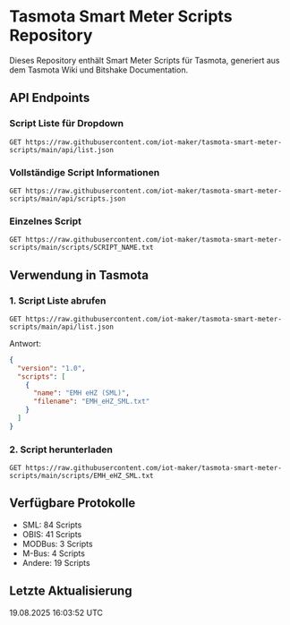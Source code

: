 # Tasmota Smart Meter Scripts Repository

Dieses Repository enthält Smart Meter Scripts für Tasmota, generiert aus dem Tasmota Wiki und Bitshake Documentation.

## API Endpoints

### Script Liste für Dropdown
```
GET https://raw.githubusercontent.com/iot-maker/tasmota-smart-meter-scripts/main/api/list.json
```

### Vollständige Script Informationen  
```
GET https://raw.githubusercontent.com/iot-maker/tasmota-smart-meter-scripts/main/api/scripts.json
```

### Einzelnes Script
```
GET https://raw.githubusercontent.com/iot-maker/tasmota-smart-meter-scripts/main/scripts/SCRIPT_NAME.txt
```

## Verwendung in Tasmota

### 1. Script Liste abrufen
```http
GET https://raw.githubusercontent.com/iot-maker/tasmota-smart-meter-scripts/main/api/list.json
```

Antwort:
```json
{
  "version": "1.0",
  "scripts": [
    {
      "name": "EMH eHZ (SML)",
      "filename": "EMH_eHZ_SML.txt"
    }
  ]
}
```

### 2. Script herunterladen
```http
GET https://raw.githubusercontent.com/iot-maker/tasmota-smart-meter-scripts/main/scripts/EMH_eHZ_SML.txt
```

## Verfügbare Protokolle
- SML: 84 Scripts
- OBIS: 41 Scripts  
- MODBus: 3 Scripts
- M-Bus: 4 Scripts
- Andere: 19 Scripts

## Letzte Aktualisierung
19.08.2025 16:03:52 UTC
